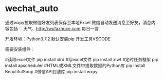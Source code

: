# wechat_auto
通过wxpy拉取微信好友列表保存至本地Excel 微信自动发送消息至好友，消息内容包括： 天气、http://wufazhuce.com 每日一言

开发环境：Python3.7.2 默认安装pip
开发工具VSCODE

需要安装组件：

#读取excel文件
pip install xlrd
#写excel文件
pip install xlwt
#定时任务框架
pip install apscheduler
#HTML或XML文件中提取数据的Python库
pip install BeautifulSoup
#微信API封装库
pip install wxpy
